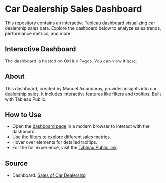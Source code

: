 # Car Dealership Sales Dashboard

This repository contains an interactive Tableau dashboard visualizing car dealership sales data. Explore the dashboard below to analyze sales trends, performance metrics, and more.

## Interactive Dashboard

The dashboard is hosted on GitHub Pages. You can view it [here](https://manuelEAN.github.io/RFM-Analysis-of-Car-Dealership/).

## About
This dashboard, created by Manuel Amundaray, provides insights into car dealership sales. It includes interactive features like filters and tooltips. Built with Tableau Public.

## How to Use
- Open the [dashboard page](https://manuelEAN.github.io/RFM-Analysis-of-Car-Dealership/) in a modern browser to interact with the dashboard.
- Use the filters to explore different sales metrics.
- Hover over elements for detailed tooltips.
- For the full experience, visit the [Tableau Public link](https://public.tableau.com/app/profile/manuel.amundaray/viz/SalesofCarDealership/SalesDshb2).

## Source
- Dashboard: [Sales of Car Dealership](https://public.tableau.com/app/profile/manuel.amundaray/viz/SalesofCarDealership/SalesDshb2)
